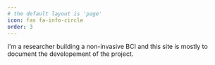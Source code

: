```yaml
---
# the default layout is 'page'
icon: fas fa-info-circle
order: 3
---
```


I'm a researcher building a non-invasive BCI and this site is mostly to document the developement of the project. 

